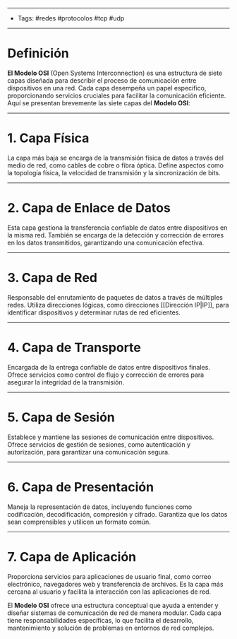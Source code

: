 ___

- Tags: #redes #protocolos #tcp #udp

___

# Definición 

**El Modelo OSI** (Open Systems Interconnection) es una estructura de siete capas diseñada para describir el proceso de comunicación entre dispositivos en una red. Cada capa desempeña un papel específico, proporcionando servicios cruciales para facilitar la comunicación eficiente. Aquí se presentan brevemente las siete capas del **Modelo OSI**:

___
# 1. Capa Física

La capa más baja se encarga de la transmisión física de datos a través del medio de red, como cables de cobre o fibra óptica. Define aspectos como la topología física, la velocidad de transmisión y la sincronización de bits.

___
# 2. Capa de Enlace de Datos

Esta capa gestiona la transferencia confiable de datos entre dispositivos en la misma red. También se encarga de la detección y corrección de errores en los datos transmitidos, garantizando una comunicación efectiva.

___
# 3. Capa de Red

Responsable del enrutamiento de paquetes de datos a través de múltiples redes. Utiliza direcciones lógicas, como direcciones [[Dirección IP|IP]], para identificar dispositivos y determinar rutas de red eficientes.

___
# 4. Capa de Transporte

Encargada de la entrega confiable de datos entre dispositivos finales. Ofrece servicios como control de flujo y corrección de errores para asegurar la integridad de la transmisión.

___
# 5. Capa de Sesión

Establece y mantiene las sesiones de comunicación entre dispositivos. Ofrece servicios de gestión de sesiones, como autenticación y autorización, para garantizar una comunicación segura.

___
# 6. Capa de Presentación

Maneja la representación de datos, incluyendo funciones como codificación, decodificación, compresión y cifrado. Garantiza que los datos sean comprensibles y utilicen un formato común.

___
# 7. Capa de Aplicación

Proporciona servicios para aplicaciones de usuario final, como correo electrónico, navegadores web y transferencia de archivos. Es la capa más cercana al usuario y facilita la interacción con las aplicaciones de red.

El **Modelo OSI** ofrece una estructura conceptual que ayuda a entender y diseñar sistemas de comunicación de red de manera modular. Cada capa tiene responsabilidades específicas, lo que facilita el desarrollo, mantenimiento y solución de problemas en entornos de red complejos.